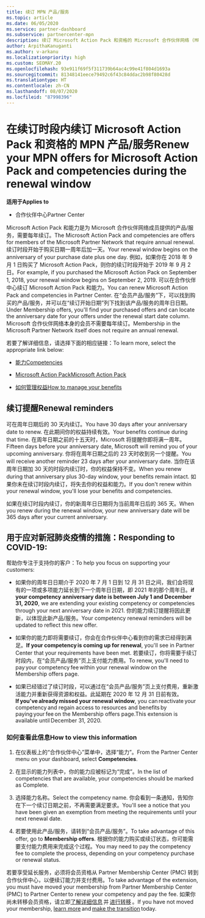 ```yaml
---
title: 续订 MPN 产品/服务
ms.topic: article
ms.date: 06/05/2020
ms.service: partner-dashboard
ms.subservice: partnercenter-mpn
description: 续订 Microsoft Action Pack 和资格的 Microsoft 合作伙伴网络 (MPN) 产品/服务 - 续订时段开始于购买日期一周年后加一天。
author: ArpithaKanuganti
ms.author: v-arkanu
ms.localizationpriority: high
ms.custom: SEOMAY.20
ms.openlocfilehash: 93e911f69f5f311739b64ac4c99e41f804d1693a
ms.sourcegitcommit: 81348141eece79492c6f43c84ddac2b98f80428d
ms.translationtype: HT
ms.contentlocale: zh-CN
ms.lasthandoff: 08/07/2020
ms.locfileid: "87998396"
---
```

# <a name="renew-your-mpn-offers-for-microsoft-action-pack-and-competencies-during-the-renewal-window"></a><span data-ttu-id="09df4-103">在续订时段内续订 Microsoft Action Pack 和资格的 MPN 产品/服务</span><span class="sxs-lookup"><span data-stu-id="09df4-103">Renew your MPN offers for Microsoft Action Pack and competencies during the renewal window</span></span>

<span data-ttu-id="09df4-104">**适用于**</span><span class="sxs-lookup"><span data-stu-id="09df4-104">**Applies to**</span></span>

- <span data-ttu-id="09df4-105">合作伙伴中心</span><span class="sxs-lookup"><span data-stu-id="09df4-105">Partner Center</span></span>

<span data-ttu-id="09df4-106">Microsoft Action Pack 和能力是为 Microsoft 合作伙伴网络成员提供的产品/服务，需要每年续订。</span><span class="sxs-lookup"><span data-stu-id="09df4-106">The Microsoft Action Pack and competencies are offers for members of the Microsoft Partner Network that require annual renewal.</span></span> <span data-ttu-id="09df4-107">续订时段开始于购买日期一周年后加一天。</span><span class="sxs-lookup"><span data-stu-id="09df4-107">Your renewal window begins on the anniversary of your purchase date plus one day.</span></span> <span data-ttu-id="09df4-108">例如，如果你在 2018 年 9 月 1 日购买了 Microsoft Action Pack，则你的续订时段开始于 2019 年 9 月 2 日。</span><span class="sxs-lookup"><span data-stu-id="09df4-108">For example, if you purchased the Microsoft Action Pack on September 1, 2018, your renewal window begins on September 2, 2019.</span></span> <span data-ttu-id="09df4-109">可以在合作伙伴中心续订 Microsoft Action Pack 和能力。</span><span class="sxs-lookup"><span data-stu-id="09df4-109">You can renew Microsoft Action Pack and competencies in Partner Center.</span></span> <span data-ttu-id="09df4-110">在“会员产品/服务”下，可以找到购买的产品/服务，并可以在“续订开始日期”列下找到该产品/服务的周年日日期。</span><span class="sxs-lookup"><span data-stu-id="09df4-110">Under Membership offers, you'll find your purchased offers and can locate the anniversary date for your offers under the renewal start date column.</span></span> <span data-ttu-id="09df4-111">Microsoft 合作伙伴网络本身的会员不需要每年续订。</span><span class="sxs-lookup"><span data-stu-id="09df4-111">Membership in the Microsoft Partner Network itself does not require an annual renewal.</span></span> 

<span data-ttu-id="09df4-112">若要了解详细信息，请选择下面的相应链接：</span><span class="sxs-lookup"><span data-stu-id="09df4-112">To learn more, select the appropriate link below:</span></span> 

- [<span data-ttu-id="09df4-113">能力</span><span class="sxs-lookup"><span data-stu-id="09df4-113">Competencies</span></span>](learn-about-competencies.md)

- [<span data-ttu-id="09df4-114">Microsoft Action Pack</span><span class="sxs-lookup"><span data-stu-id="09df4-114">Microsoft Action Pack</span></span>](mpn-get-action-pack.md)

- [<span data-ttu-id="09df4-115">如何管理权益</span><span class="sxs-lookup"><span data-stu-id="09df4-115">How to manage your benefits</span></span>](manage-your-partner-network-benefits.md)

## <a name="renewal-reminders"></a><span data-ttu-id="09df4-116">续订提醒</span><span class="sxs-lookup"><span data-stu-id="09df4-116">Renewal reminders</span></span> 

<span data-ttu-id="09df4-117">可在周年日期后的 30 天内续订。</span><span class="sxs-lookup"><span data-stu-id="09df4-117">You have 30 days after your anniversary date to renew.</span></span> <span data-ttu-id="09df4-118">在此期间你的权益持续有效。</span><span class="sxs-lookup"><span data-stu-id="09df4-118">Your benefits continue during that time.</span></span> <span data-ttu-id="09df4-119">在周年日期之前的十五天时，Microsoft 将提醒你即将满一周年。</span><span class="sxs-lookup"><span data-stu-id="09df4-119">Fifteen days before your anniversary date, Microsoft will remind you of your upcoming anniversary.</span></span> <span data-ttu-id="09df4-120">你将在周年日期之后的 23 天时收到另一个提醒。</span><span class="sxs-lookup"><span data-stu-id="09df4-120">You will receive another reminder 23 days after your anniversary date.</span></span> <span data-ttu-id="09df4-121">当你在该周年日期加 30 天的时段内续订时，你的权益保持不变。</span><span class="sxs-lookup"><span data-stu-id="09df4-121">When you renew during that anniversary plus 30-day window, your benefits remain intact.</span></span> <span data-ttu-id="09df4-122">如果你未在续订时段内续订，将失去你的权益和能力。</span><span class="sxs-lookup"><span data-stu-id="09df4-122">If you don't renew within your renewal window, you'll lose your benefits and competencies.</span></span>

<span data-ttu-id="09df4-123">如果在续订时段内续订，你的新周年日日期将为当前周年日后的 365 天。</span><span class="sxs-lookup"><span data-stu-id="09df4-123">When you renew during the renewal window, your new anniversary date will be 365 days after your current anniversary.</span></span>

## <a name="responding-to-covid-19"></a><span data-ttu-id="09df4-124">用于应对新冠肺炎疫情的措施：</span><span class="sxs-lookup"><span data-stu-id="09df4-124">Responding to COVID-19:</span></span>

<span data-ttu-id="09df4-125">帮助你专注于支持你的客户：</span><span class="sxs-lookup"><span data-stu-id="09df4-125">To help you focus on supporting your customers:</span></span> 

- <span data-ttu-id="09df4-126">如果你的周年日日期介于 2020 年 7 月 1 日到 12 月 31 日之间，我们会将现有的一项或多项能力延长到下一个周年日日期，即 2021 年的那个周年日。</span><span class="sxs-lookup"><span data-stu-id="09df4-126">**if your competency anniversary date is between July 1 and December 31, 2020**, we are extending your existing competency or competencies through your next anniversary date in 2021.</span></span> <span data-ttu-id="09df4-127">你的能力续订提醒将因此更新，以体现此新产品/服务。</span><span class="sxs-lookup"><span data-stu-id="09df4-127">Your competency renewal reminders will be updated to reflect this new offer.</span></span> 

- <span data-ttu-id="09df4-128">如果你的能力即将需要续订，你会在合作伙伴中心看到你的需求已经得到满足。</span><span class="sxs-lookup"><span data-stu-id="09df4-128">**If your competency is coming up for renewal**, you'll see in Partner Center that your requirements have been met.</span></span> <span data-ttu-id="09df4-129">若要续订，你将需要于续订时段内，在“会员产品/服务”页上支付能力费用。</span><span class="sxs-lookup"><span data-stu-id="09df4-129">To renew, you'll need to pay your competency fee within your renewal window on the Membership offers page.</span></span> 

- <span data-ttu-id="09df4-130">如果已经错过了续订时段，可以通过在“会员产品/服务”页上支付费用，重新激活能力并重新获得资源和权益。此延期在 2020 年 12 月 31 日前有效。</span><span class="sxs-lookup"><span data-stu-id="09df4-130">**If you've already missed your renewal window**, you can reactivate your competency and regain access to resources and benefits by paying your fee on the Membership offers page.This extension is available until December 31, 2020.</span></span>

### <a name="how-to-view-this-information"></a><span data-ttu-id="09df4-131">如何查看此信息</span><span class="sxs-lookup"><span data-stu-id="09df4-131">How to view this information</span></span>

1. <span data-ttu-id="09df4-132">在仪表板上的“合作伙伴中心”菜单中，选择“能力”。</span><span class="sxs-lookup"><span data-stu-id="09df4-132">From the Partner Center menu on your dashboard, select **Competencies**.</span></span>  

2. <span data-ttu-id="09df4-133">在显示的能力列表中，你的能力应被标记为“完成”。</span><span class="sxs-lookup"><span data-stu-id="09df4-133">In the list of competencies that are available, your competencies should be marked as Complete.</span></span>  

3. <span data-ttu-id="09df4-134">选择能力名称。</span><span class="sxs-lookup"><span data-stu-id="09df4-134">Select the competency name.</span></span> <span data-ttu-id="09df4-135">你会看到一条通知，告知你在下一个续订日期之前，不再需要满足要求。</span><span class="sxs-lookup"><span data-stu-id="09df4-135">You'll see a notice that you have been given an exemption from meeting the requirements until your next renewal date.</span></span>   

4. <span data-ttu-id="09df4-136">若要使用此产品/服务，请转到“会员产品/服务”。</span><span class="sxs-lookup"><span data-stu-id="09df4-136">To take advantage of this offer, go to **Membership offers**.</span></span> <span data-ttu-id="09df4-137">根据你的能力购买或续订状态，你可能需要支付能力费用来完成这个过程。</span><span class="sxs-lookup"><span data-stu-id="09df4-137">You may need to pay the competency fee to complete the process, depending on your competency purchase or renewal status.</span></span> 

<span data-ttu-id="09df4-138">若要享受延长服务，必须将会员资格从 Partner Membership Center (PMC) 转到合作伙伴中心，以便续订能力并支付费用。</span><span class="sxs-lookup"><span data-stu-id="09df4-138">To take advantage of the extension, you must have moved your membership from Partner Membership Center (PMC) to Partner Center to renew your competency and pay the fee.</span></span> <span data-ttu-id="09df4-139">如果你尚未转移会员资格，请立即[了解详细信息](prepare-pmc-pc-migration.md) 并 [进行转移](https://partners.microsoft.com/partnerprogram/Welcome.aspx) 。</span><span class="sxs-lookup"><span data-stu-id="09df4-139">If you have not moved your membership, [learn more](prepare-pmc-pc-migration.md) and [make the transition](https://partners.microsoft.com/partnerprogram/Welcome.aspx) today.</span></span>  
